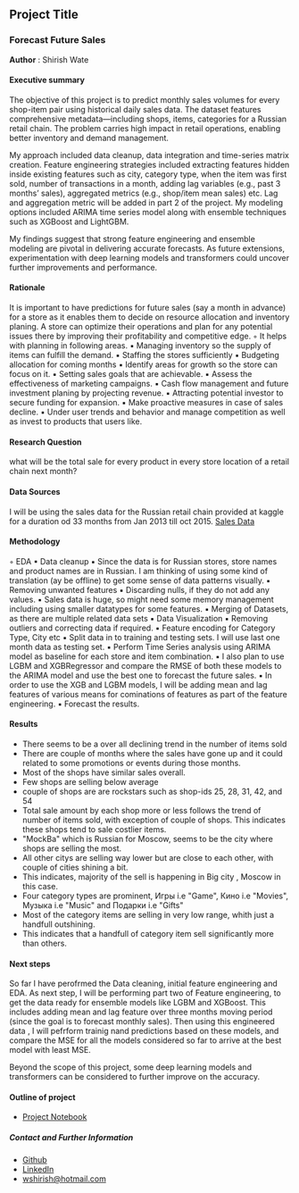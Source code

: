 ## Project Title
### Forecast Future Sales
**Author** : Shirish Wate

#### Executive summary

The objective of this project is to predict monthly sales volumes for every shop-item pair using historical daily sales data. The dataset features comprehensive metadata—including shops, items, categories for a Russian retail chain. The problem carries high impact in retail operations, enabling better inventory and demand management.

My approach included data cleanup, data integration and time-series matrix creation. Feature engineering strategies included extracting features hidden inside existing features such as city, category type, when the item was first sold, number of transactions in a month, adding lag variables (e.g., past 3 months’ sales), aggregated metrics (e.g., shop/item mean sales) etc. Lag and aggregation metric will be added in part 2 of the project. My modeling options included ARIMA time series model along with ensemble techniques such as XGBoost and LightGBM.

My findings suggest that strong feature engineering and ensemble modeling are pivotal in delivering accurate forecasts. As future extensions, experimentation with deep learning models and transformers could uncover further improvements and performance.

#### Rationale

It is important to have predictions for future sales (say a month in advance) for a store as it enables them to decide on resource allocation and inventory planing. A store can optimize their operations and plan for any potential issues there by improving their profitability and competitive edge.
	◦	It helps with planning in following areas.
    	▪	Managing inventory so the supply of items can fulfill the demand.
    	▪	Staffing the stores sufficiently
    	▪	Budgeting allocation for coming months
    	▪	Identify areas for growth so the store can focus on it.
    	▪	Setting sales goals that are achievable.
    	▪	Assess the effectiveness of marketing campaigns.
    	▪	Cash flow management and future investment planing by projecting revenue.
    	▪	Attracting potential investor to secure funding for expansion.
    	▪	Make proactive measures in case of sales decline.
    	▪	Under user trends and behavior and manage competition as well as invest to products that users like.

#### Research Question

what will be the total sale for every product in every store location of a retail chain next month?

#### Data Sources

I will be using the sales data for the Russian retail chain provided at kaggle for a duration od 33 months from Jan 2013 till oct 2015.
[Sales Data](https://www.kaggle.com/competitions/competitive-data-science-predict-future-sales/data)

#### Methodology

◦	EDA
	▪	Data cleanup
	▪	Since the data is for Russian stores, store names and product names are in Russian. I am thinking of using some kind of translation (ay be offline) to get some sense of data patterns visually.
	▪	Removing unwanted features
	▪	Discarding nulls, if they do not add any values.
	▪	Sales data is huge, so might need some memory management  including using smaller datatypes for some features.
	▪	Merging of Datasets, as there are multiple related data sets
	▪	Data Visualization
	▪	Removing outliers and correcting data if required.
	▪	Feature encoding for Category Type, City etc
	▪	Split data in to training and testing sets. I will use last one month data as testing set.
	▪	Perform Time Series analysis using ARIMA model as baseline for each store and item combination.
    ▪   I also plan to use LGBM and XGBRegressor and compare the RMSE of both these models to the ARIMA model and use the best one to forecast the  future sales. 
    ▪   In order to use the XGB and LGBM models, I will be adding mean and lag features of various means for cominations of features as part of the feature engineering. 
	▪	Forecast the results.

#### Results

* There seems to be a over all declining trend in the number of items sold
* There are couple of months where the sales have gone up and it could related to some promotions or events during those months.
* Most of the shops have similar sales overall.
* Few shops are selling below average
* couple of shops are are rockstars such as shop-ids 25, 28, 31, 42, and 54
* Total sale amount by each shop more or less follows the trend of number of items sold, with exception of couple of shops. This indicates these shops tend to sale costlier items.
* "MockBa" which is Russian for Moscow, seems to be the city where shops are selling the most.
* All other citys are selling way lower but are close to each other, with couple of cities shining a bit.
* This indicates, majority of the sell is happening in Big city , Moscow in this case.
* Four category types are prominent, Игры i.e "Game", Кино i.e "Movies", Музыка i.e "Music" and Подарки i.e "Gifts"
* Most of the category items are selling in very low range, whith just a handfull outshining.
* This indicates that a handfull of category item sell significantly more than others.
#### Next steps

So far I have perofrmed the Data cleaning, initial feature engineering and EDA. As next step, I will be performing part two of Feature engineering, to get the data ready for ensemble models like LGBM and XGBoost. This includes adding mean and lag feature over three months moving period (since the goal is to forecast monthly sales). Then using this engineered data , I will pefrform trainig nand predictions based on these models, and compare the MSE for all the models considered so far to arrive at the best model with least MSE.

Beyond the scope of this project, some deep learning models and transformers can be considered to further improve on the accuracy.

#### Outline of project

- [Project Notebook](https://github.com/shirishswate/CapstoneProject-StoreSalesForecast)



##### Contact and Further Information

- [Github](https://github.com/shirishswate)
- [LinkedIn](https://www.linkedin.com/in/shirishwate/)
- [wshirish@hotmail.com](mailto:wshirish@hotmail.com)
